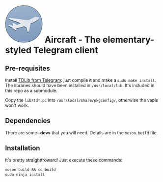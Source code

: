 # ![icon](https://raw.githubusercontent.com/Suzamax/Aircraft/master/assets/icon.png) Aircraft - The elementary-styled Telegram client


## Pre-requisites

Install [TDLib from Telegram](https://github.com/tdlib/td/): just compile it
and make a `sudo make install`. The libraries should have been installed in 
`/usr/local/lib`. It's included in this repo as a submodule.

Copy the `lib/td*.pc` into `/usr/local/share/pkgconfig/`, otherwise the vapis won't work.

## Dependencies
There are some **-devs** that you will need. Details are in the `meson.build` file.


## Installation

It's pretty straightfroward! Just execute these commands:

```
meson build && cd build
sudo ninja install
```


